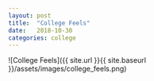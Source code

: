 ```yaml
---
layout: post
title:  "College Feels"
date:   2018-10-30
categories: college
---
```


![College Feels]({{ site.url }}{{ site.baseurl }}/assets/images/college_feels.png)